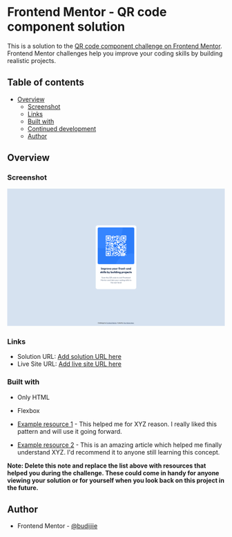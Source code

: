 # Frontend Mentor - QR code component solution

This is a solution to the [QR code component challenge on Frontend Mentor](https://www.frontendmentor.io/challenges/qr-code-component-iux_sIO_H). Frontend Mentor challenges help you improve your coding skills by building realistic projects. 

## Table of contents

- [Overview](#overview)
  - [Screenshot](#screenshot)
  - [Links](#links)
  - [Built with](#built-with)
  - [Continued development](#continued-development)
  - [Author](#author)

## Overview

### Screenshot

![Screenshot of my QR Code design](./Screen%20Shot%202024-12-07%20at%2007.49.42.png)

### Links

- Solution URL: [Add solution URL here](https://your-solution-url.com)
- Live Site URL: [Add live site URL here](https://github.com/budijiie/qr-code.git)


### Built with
- Only HTML
- Flexbox


- [Example resource 1](https://www.example.com) - This helped me for XYZ reason. I really liked this pattern and will use it going forward.
- [Example resource 2](https://www.example.com) - This is an amazing article which helped me finally understand XYZ. I'd recommend it to anyone still learning this concept.

**Note: Delete this note and replace the list above with resources that helped you during the challenge. These could come in handy for anyone viewing your solution or for yourself when you look back on this project in the future.**

## Author

- Frontend Mentor - [@budijiie](https://www.frontendmentor.io/profile/budijiie)
